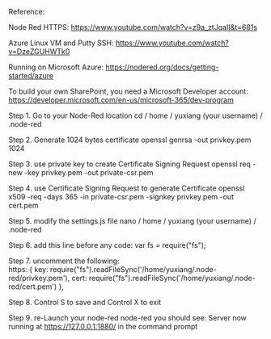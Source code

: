 Reference: 

Node Red HTTPS: https://www.youtube.com/watch?v=z9a_ztJqaII&t=681s

Azure Linux VM and Putty SSH: https://www.youtube.com/watch?v=DzeZGUHWTk0

Running on Microsoft Azure: https://nodered.org/docs/getting-started/azure

To build your own SharePoint, you need a Microsoft Developer account: https://developer.microsoft.com/en-us/microsoft-365/dev-program


Step 1. Go to your Node-Red location
cd / home / yuxiang (your username) / .node-red

Step 2. Generate 1024 bytes certificate
openssl genrsa -out privkey.pem 1024


Step 3. use private key to create Certificate Signing Request
 openssl req -new -key privkey.pem -out private-csr.pem 

Step 4. use Certificate Signing Request to generate Certificate
openssl x509 -req -days 365 -in private-csr.pem -signkey privkey.pem -out cert.pem

Step  5. modify the settings.js file
nano / home / yuxiang (your username) / .node-red

Step 6. add this line before any code:          var fs = require("fs");

Step 7. uncomment the following:   
https: {
        key: require("fs").readFileSync('/home/yuxiang/.node-red/privkey.pem'),
        cert: require("fs").readFileSync('/home/yuxiang/.node-red/cert.pem')
},

Step 8. Control S to save and Control X to exit

Step 9. re-Launch your node-red
node-red
you should see: Server now running at https://127.0.0.1:1880/ in the command prompt



